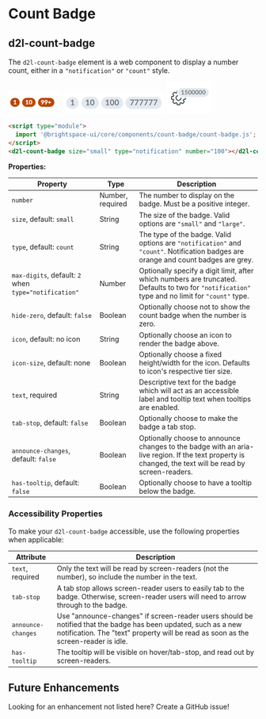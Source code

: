 # Count Badge

## d2l-count-badge

The `d2l-count-badge` element is a web component to display a number count, either in a `"notification"` or `"count"` style.


![Notification Badge](./screenshots/count-badge-notification-small.png?raw=true)
![Count Badge](./screenshots/count-badge-count-large.png?raw=true)
![Count Badge with icon](./screenshots/count-badge-icon.png?raw=true)

```html
<script type="module">
  import '@brightspace-ui/core/components/count-badge/count-badge.js';
</script>
<d2l-count-badge size="small" type="notification" number="100"></d2l-count-badge>
```

**Properties:**

| Property | Type | Description |
|--|--|--|
| `number` | Number, required | The number to display on the badge.  Must be a positive integer. |
| `size`, default: `small` | String | The size of the badge. Valid options are `"small"` and `"large"`. |
| `type`, default: `count` | String | The type of the badge. Valid options are `"notification"` and `"count"`. Notification badges are orange and count badges are grey. |
| `max-digits`, default: `2` when `type="notification"` | Number | Optionally specify a digit limit, after which numbers are truncated. Defaults to two for `"notification"` type and no limit for `"count"` type.
| `hide-zero`, default: `false` | Boolean | Optionally choose not to show the count badge when the number is zero. |
| `icon`, default: no icon | String | Optionally choose an icon to render the badge above. |
| `icon-size`, default: none | Boolean | Optionally choose a fixed height/width for the icon. Defaults to icon's respective tier size. |
| `text`, required | String | Descriptive text for the badge which will act as an accessible label and tooltip text when tooltips are enabled. |
| `tab-stop`, default: `false` | Boolean | Optionally choose to make the badge a tab stop. |
| `announce-changes`, default: `false` | Boolean | Optionally choose to announce changes to the badge with an aria-live region. If the text property is changed, the text will be read by screen-readers. |
| `has-tooltip`, default: `false` | Boolean | Optionally choose to have a tooltip below the badge. |

### Accessibility Properties

To make your `d2l-count-badge` accessible, use the following properties when applicable:

| Attribute | Description |
|--|--|
| `text`, required | Only the text will be read by screen-readers (not the number), so include the number in the text. |
| `tab-stop` | A tab stop allows screen-reader users to easily tab to the badge. Otherwise, screen-reader users will need to arrow through to the badge. |
| `announce-changes` | Use "announce-changes" if screen-reader users should be notified that the badge has been updated, such as a new notification. The "text" property will be read as soon as the screen-reader is idle. |
| `has-tooltip` | The tooltip will be visible on hover/tab-stop, and read out by screen-readers. |

## Future Enhancements

Looking for an enhancement not listed here? Create a GitHub issue!
